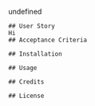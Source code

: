  undefined
    
    ## User Story
    Hi
    ## Acceptance Criteria
    
    ## Installation
    
    ## Usage
    
    ## Credits
    
    ## License